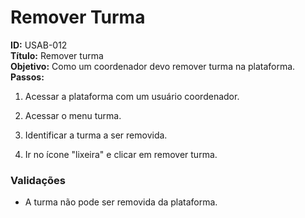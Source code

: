 # Remover Turma
**ID:** USAB-012  
**Título:** Remover turma \
**Objetivo:** Como um coordenador devo remover turma na plataforma.  
**Passos:**

1.  Acessar a plataforma com um usuário coordenador.
    
2.  Acessar o menu turma.
    
3.  Identificar a turma a ser removida.
    
4.  Ir no ícone "lixeira" e clicar em remover turma.


 ### Validações    

- A turma não pode ser removida da plataforma.  


